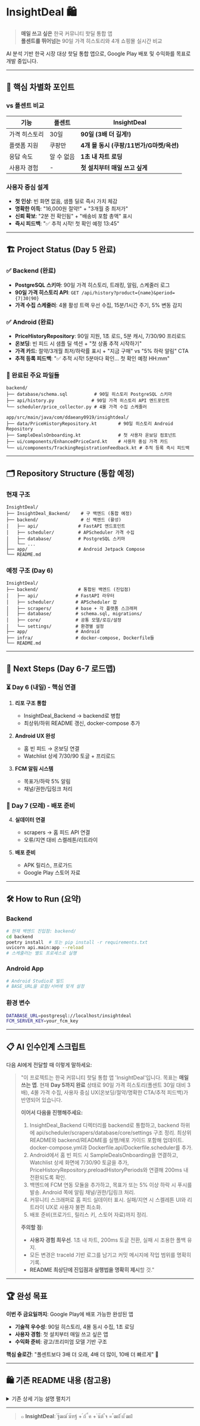 # InsightDeal 🛍️

> **매일 쓰고 싶은** 한국 커뮤니티 핫딜 통합 앱  
> **폴센트를 뛰어넘는** 90일 가격 히스토리와 4개 쇼핑몰 실시간 비교

AI 분석 기반 한국 시장 대상 핫딜 통합 앱으로, Google Play 배포 및 수익화를 목표로 개발 중입니다.

---

## 🎯 **핵심 차별화 포인트**

### **vs 폴센트 비교**
| 기능 | 폴센트 | InsightDeal |
|------|--------|-------------|
| 가격 히스토리 | 30일 | **90일 (3배 더 길게!)** |
| 플랫폼 지원 | 쿠팡만 | **4개 몰 동시 (쿠팡/11번가/G마켓/옥션)** |
| 응답 속도 | 알 수 없음 | **1초 내 차트 로딩** |
| 사용자 경험 | - | **첫 설치부터 매일 쓰고 싶게** |

### **사용자 중심 설계**
- **첫 인상**: 빈 화면 없음, 샘플 딜로 즉시 가치 체감
- **명확한 이득**: "16,000원 절약!" + "3개월 중 최저가" 
- **신뢰 확보**: "2분 전 확인됨" + "배송비 포함 총액" 표시
- **즉시 피드백**: "✅ 추적 시작! 첫 확인 예정 13:45"

---

## 🏗️ **Project Status (Day 5 완료)**

### **✅ Backend (완료)**
- **PostgreSQL 스키마**: 90일 가격 히스토리, 트래킹, 알림, 스케줄러 로그
- **90일 가격 히스토리 API**: `GET /api/history?product={name}&period={7|30|90}`
- **가격 수집 스케줄러**: 4몰 활성 트랙 우선 수집, 15분/1시간 주기, 5% 변동 감지

### **✅ Android (완료)**  
- **PriceHistoryRepository**: 90일 지원, 1초 로드, 5분 캐시, 7/30/90 프리로드
- **온보딩**: 빈 피드 시 샘플 딜 섹션 + "첫 상품 추적 시작하기"
- **가격 카드**: 절약/3개월 최저/하락률 표시 + "지금 구매" vs "5% 하락 알림" CTA
- **추적 등록 피드백**: "✅ 추적 시작! 5분마다 확인… 첫 확인 예정 HH:mm"

### **📁 완료된 주요 파일들**
```
backend/
├── database/schema.sql          # 90일 히스토리 PostgreSQL 스키마
├── api/history.py              # 90일 가격 히스토리 API 엔드포인트  
└── scheduler/price_collector.py # 4몰 가격 수집 스케줄러

app/src/main/java/com/ddaeany0919/insightdeal/
├── data/PriceHistoryRepository.kt        # 90일 히스토리 Android Repository
├── SampleDealsOnboarding.kt              # 첫 사용자 온보딩 컴포넌트
├── ui/components/EnhancedPriceCard.kt    # 사용자 중심 가격 카드
└── ui/components/TrackingRegistrationFeedback.kt # 추적 등록 즉시 피드백
```

---

## 🗂️ **Repository Structure (통합 예정)**

### **현재 구조**
```
InsightDeal/
├── InsightDeal_Backend/    # 구 백엔드 (통합 예정)
├── backend/                # 신 백엔드 (활성)
│   ├── api/               # FastAPI 엔드포인트
│   ├── scheduler/         # APScheduler 가격 수집
│   ├── database/          # PostgreSQL 스키마
│   └── ...
├── app/                   # Android Jetpack Compose
└── README.md
```

### **예정 구조 (Day 6)**
```
InsightDeal/
├── backend/               # 통합된 백엔드 (진입점)
│   ├── api/              # FastAPI 라우터
│   ├── scheduler/        # APScheduler 잡
│   ├── scrapers/         # base + 각 플랫폼 스크래퍼
│   ├── database/         # schema.sql, migrations/
│   ├── core/             # 공통 모델/로깅/설정
│   └── settings/         # 환경별 설정
├── app/                  # Android
├── infra/                # docker-compose, Dockerfile들
└── README.md
```

---

## 🚀 **Next Steps (Day 6-7 로드맵)**

### **⏳ Day 6 (내일) - 핵심 연결**
1. **리포 구조 통합**
   - InsightDeal_Backend → backend로 병합
   - 최상위/하위 README 갱신, docker-compose 추가

2. **Android UX 완성**
   - 홈 빈 피드 → 온보딩 연결
   - Watchlist 상세 7/30/90 토글 + 프리로드

3. **FCM 알림 시스템**
   - 목표가/하락 5% 알림
   - 채널/권한/딥링크 처리

### **🎯 Day 7 (모레) - 배포 준비**
4. **실데이터 연결**
   - scrapers → 홈 피드 API 연결
   - 오류/지연 대비 스켈레톤/리트라이

5. **배포 준비**
   - APK 릴리스, 프로가드
   - Google Play 스토어 자료

---

## 🛠️ **How to Run (요약)**

### **Backend**
```bash
# 현재 백엔드 진입점: backend/
cd backend
poetry install  # 또는 pip install -r requirements.txt
uvicorn api.main:app --reload
# 스케줄러는 별도 프로세스로 실행
```

### **Android App**
```bash
# Android Studio로 빌드
# BASE_URL을 로컬/서버에 맞게 설정
```

### **환경 변수**
```bash
DATABASE_URL=postgresql://localhost/insightdeal
FCM_SERVER_KEY=your_fcm_key
```

---

## 📋 **AI 인수인계 스크립트**

다음 AI에게 전달할 때 이렇게 말하세요:

> "이 프로젝트는 한국 커뮤니티 핫딜 통합 앱 'InsightDeal'입니다. 목표는 **매일 쓰는 앱**. 현재 **Day 5까지 완료** 상태로 90일 가격 히스토리(폴센트 30일 대비 3배), 4몰 가격 수집, 사용자 중심 UX(온보딩/절약/명확한 CTA/추적 피드백)가 반영되어 있습니다.
>
> **이어서 다음을 진행해주세요:**
> 1) InsightDeal_Backend 디렉터리를 backend로 통합하고, backend 하위에 api/scheduler/scrapers/database/core/settings 구조 정리. 최상위 README와 backend/README를 실행/배포 가이드 포함해 업데이트. docker-compose.yml과 Dockerfile.api/Dockerfile.scheduler를 추가.
> 2) Android에서 홈 빈 피드 시 SampleDealsOnboarding을 연결하고, Watchlist 상세 화면에 7/30/90 토글을 추가, PriceHistoryRepository.preloadHistoryPeriods와 연결해 200ms 내 전환되도록 확인.
> 3) 백엔드에 FCM 연동 모듈을 추가하고, 목표가 또는 5% 이상 하락 시 푸시를 발송. Android 쪽에 알림 채널/권한/딥링크 처리.
> 4) 커뮤니티 스크래퍼로 홈 피드 실데이터 표시. 실패/지연 시 스켈레톤 UI와 리트라이 UX로 사용자 불편 최소화.
> 5) 배포 준비(프로가드, 릴리스 키, 스토어 자료)까지 정리.
>
> **주의할 점:**
> - **사용자 경험 최우선**. 1초 내 차트, 200ms 토글 전환, 실패 시 조용한 폴백 유지.
> - 모든 변경은 traceId 기반 로그를 남기고 커밋 메시지에 작업 범위를 명확히 기록.
> - **README 최상단에 진입점과 실행법을 명확히 제시**할 것."

---

## 🏆 **완성 목표**

**이번 주 금요일까지**: Google Play에 배포 가능한 완성된 앱

- **기술적 우수성**: 90일 히스토리, 4몰 동시 수집, 1초 로딩
- **사용자 경험**: 첫 설치부터 매일 쓰고 싶은 앱
- **수익화 준비**: 광고/프리미엄 모델 기반 구조

**핵심 슬로간**: "폴센트보다 3배 더 오래, 4배 더 많이, 10배 더 빠르게" 🚀

---

## 🛍️ **기존 README 내용 (참고용)**

<details>
<summary>기존 상세 기능 설명 펼치기</summary>

### 🎆 기능 개요

**"๋ฐ๊ฒฌ โ ์ถ์  โ ๋น๊ต โ ๊ตฌ๋งค"** ๋ฅผ ํ ์ฑ์์!

- **๋ฐ๊ฒฌ**: ๋ฝ๋ฝ/๋ฃจ๋ฆฌ์น/ํด๋ฆฌ์ ์ปค๋ฎค๋ํฐ ๋ ์ ์ค์๊ฐ ์์ง
- **์ถ์ **: ํด์ผํธ ์คํ์ผ๋ก ๊ด์ฌ ์ํ ๊ฐ๊ฒฉ ์ถ์ 
- **๋น๊ต**: ์ฟ ํ/11๋ฒ๊ฐ/G๋งํท/์ฅ์ 4๊ฐ ์ผํ๋ชฐ ๊ฐ๊ฒฉ ํ๋์ ๋น๊ต
- **๋งค์นญ**: AI๊ฐ ์ถ์  ์ํ๊ณผ ์ปค๋ฎค๋ํฐ ๋์ ์๋์ผ๋ก ์ฐ๊ฒฐ

### ๐  ์ฃผ์ ๊ธฐ๋ฅ

#### ๐  **ํ - ๋ ๋ฐ๊ฒฌ ํผ๋**
- **์ ๋ณด ์ฐ์  ๋ฆฌ์คํธ ๋ทฐ**: ํซ๋์ ์ต์ ํ๋ UI/UX
- **์ ํ์  ๊ทธ๋ฆฌ๋ ๋ทฐ**: ์๊ฐ์  ์ผํ ๊ฒฝํ
- **์ค์๊ฐ 4๋ชฐ ๊ฐ๊ฒฉ ๋น๊ต**: ์ฟ ํ/11๋ฒ๊ฐ/G๋งํท/์ฅ์
- **์ค๋งํธ ํํฐ**: ๋ฌด๋ฃ๋ฐฐ์ก/ํด์ธ์ ์ธ/์ฟ ํ๋ณด๋ค์ธ๋ ๋ฑ
- **์์ํด๋ฆญ ์ถ์ **: "์ถ์  ์ถ๊ฐ" ๋ฒํผ์ผ๋ก ์ฆ์ ์์๋ฆฌ์คํธ ๋ฑ๋ก

#### ๐ **์ถ์  - ๊ฐ์ธ ์์๋ฆฌ์คํธ**
- **URL ๋ถ์ฌ๋ฃ๊ธฐ**: ํด์ผํธ ๋ฐฉ์ ์ํ ์ถ๊ฐ
- **๋ชฉํ๊ฐ ์ค์ **: ์ํ๋ ๊ฐ๊ฒฉ ๋๋ฌ ์ ํธ์ ์๋ฆผ
- **๊ฐ๊ฒฉ ํ์คํ ๋ฆฌ**: 7์ผ/30์ผ/90์ผ ์ ํ ๊ฐ๋ฅ
- **๋ฏธ๋ ๊ทธ๋ํ**: ์นด๋์์ 30์ผ ๊ฐ๊ฒฉ ๋ณ๋ ์ฆ์ ํ์ธ
- **4๋ชฐ ๋์ ์ถ์ **: ์ด๋ ์ผํ๋ชฐ์ด ๊ฐ์ฅ ์ธ์ง ์ค์๊ฐ ๋น๊ต

#### ๐ฏ **๋งค์นญ - AI ๋ ๋ฐ๊ฒฌ**
- **์ค๋งํธ ๋งค์นญ**: ์ถ์  ์ค์ธ ์ํ์ด ์ปค๋ฎค๋ํฐ์ ํน๊ฐ๋ก ๋ฑ์ฅ ์ ์๋ฆผ
- **์ ์ฝ ๊ณ์ฐ**: "๋ชฉํ๊ฐ๋ณด๋ค 2๋ง์ ๋ ์ธ๊ฒ ๋์์ด์!"
- **์๋ ๊ฒ์ฆ**: ์ง์ง ํน๊ฐ vs ๊ฐ์ง ํ ์ธ ๊ตฌ๋ถ

#### โ๏ธ **์ค์  - ๊ฐ์ธํ**
- **4๊ฐ์ง ์ปฌ๋ฌ ํ๋ง**: Orange/Blue/Green/Purple
- **AMOLED ์ต์ ํ**: ์์ ํ ๋ธ๋ ํ๋ง ์ง์
- **์๋ฆผ ์ค์ **: ๋ชฉํ๊ฐ ๋ฌ์ฑ/๋ ๋ฐ๊ฒฌ/๊ฐ๊ฒฉ ๋ณ๋๋ณ ์ธ๋ฐ ์กฐ์ 

</details>

---

> ๐ **InsightDeal**: ๋ฐ๊ฒฌ์ ์ฆ๊ฑฐ์ + ์ถ์ ์ ํ์ค + ๋น๊ต์ ๋๋ํจ = ์๋ฒฝํ ์ผํ ๊ฒฝํ